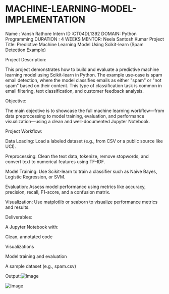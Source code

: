 # MACHINE-LEARNING-MODEL-IMPLEMENTATION
Name : Vansh Rathore
Intern ID :CT04DL1392
DOMAIN: Python Programming
DURATION : 4 WEEKS 
MENTOR: Neela Santosh Kumar
Project Title: Predictive Machine Learning Model Using Scikit-learn (Spam Detection Example)

Project Description:

This project demonstrates how to build and evaluate a predictive machine learning model using Scikit-learn in Python. The example use-case is spam email detection, where the model classifies emails as either "spam" or "not spam" based on their content. This type of classification task is common in email filtering, text classification, and customer feedback analysis.

Objective:

The main objective is to showcase the full machine learning workflow—from data preprocessing to model training, evaluation, and performance visualization—using a clean and well-documented Jupyter Notebook.

Project Workflow:

Data Loading: Load a labeled dataset (e.g., from CSV or a public source like UCI).

Preprocessing: Clean the text data, tokenize, remove stopwords, and convert text to numerical features using TF-IDF.

Model Training: Use Scikit-learn to train a classifier such as Naive Bayes, Logistic Regression, or SVM.

Evaluation: Assess model performance using metrics like accuracy, precision, recall, F1-score, and a confusion matrix.

Visualization: Use matplotlib or seaborn to visualize performance metrics and results.

Deliverables:

A Jupyter Notebook with:

Clean, annotated code

Visualizations

Model training and evaluation

A sample dataset (e.g., spam.csv)



Output:![Image](https://github.com/user-attachments/assets/05763bbe-030d-489b-a8bc-3d59f9784bb2)

![Image](https://github.com/user-attachments/assets/22d704ae-a565-4c2b-b721-78e8d07b6f68)
